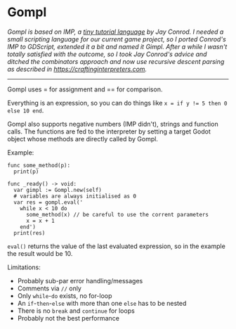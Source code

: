 # Gompl

*Gompl is based on IMP, a [tiny tutorial language](https://jayconrod.com/posts/37/a-simple-interpreter-from-scratch-in-python--part-1-) by Jay Conrod. I needed a small scripting language for our current game project, so I ported Conrod's IMP to GDScript, extended it a bit and named it Gimpl. After a while I wasn't totally satisfied with the outcome, so I took Jay Conrod's advice and ditched the combinators approach and now use recursive descent parsing as described in https://craftinginterpreters.com.*

---

Gompl uses = for assignment and == for comparison.

Everything is an expression, so you can do things like `x = if y != 5 then 0 else 10 end`.

Gompl also supports negative numbers (IMP didn't), strings and function calls. The functions are fed to the interpreter by setting a target Godot object whose methods are directly called by Gompl.

Example:

```GDScript
func some_method(p):
  print(p)

func _ready() -> void:
  var gimpl := Gompl.new(self)
  # variables are always initialised as 0
  var res = gompl.eval('
    while x < 10 do
      some_method(x) // be careful to use the corrent parameters
      x = x + 1
    end')
  print(res)
```

`eval()` returns the value of the last evaluated expression, so in the example the result would be 10.

Limitations:

* Probably sub-par error handling/messages
* Comments via `//` only
* Only `while`-`do` exists, no for-loop
* An `if`-`then`-`else` with more than one `else` has to be nested
* There is no `break` and `continue` for loops
* Probably not the best performance
